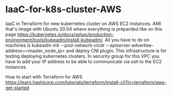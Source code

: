 # IaaC-for-k8s-cluster-AWS

IaaC in Terraform for new kubernetes cluster on AWS EC2 instances. AMI that's image with Ubuntu 20.04 where everything is preparded like on this page https://kubernetes.io/docs/setup/production-environment/tools/kubeadm/install-kubeadm/. All you have to do on machines is kubeadm init --pod-network-cicdr <pod-network> --apiserver-advertise-address=<master_node_ip> and deploy CNI plugin. This infrastructure is for testing deploying kubernetes clusters. In security group for this VPC you have to add your IP address to be able to communicate via ssh to the EC2 instances.



How to start with Terraform for AWS
https://learn.hashicorp.com/tutorials/terraform/install-cli?in=terraform/aws-get-started
